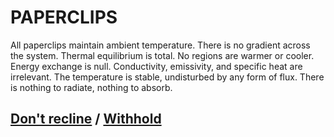 # PAPERCLIPS

All paperclips maintain ambient temperature. There is no gradient across the system. Thermal equilibrium is total. No regions are warmer or cooler. Energy exchange is null. Conductivity, emissivity, and specific heat are irrelevant. The temperature is stable, undisturbed by any form of flux. There is nothing to radiate, nothing to absorb.

## [Don't recline](page-d92b7a9f2db8f6c9) / [Withhold](page-93e85b7e8ec2faa2)
